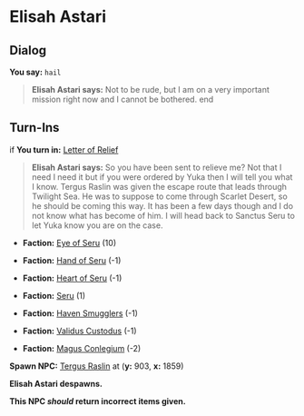 # Elisah Astari
## Dialog

**You say:** `hail`



>**Elisah Astari says:** Not to be rude, but I am on a very important mission right now and I cannot be bothered.
end

## Turn-Ins





if **You turn in:** [Letter of Relief](/item/29868)


>**Elisah Astari says:** So you have been sent to relieve me? Not that I need I need it but if you were ordered by Yuka then I will tell you what I know. Tergus Raslin was given the escape route that leads through Twilight Sea. He was to suppose to come through Scarlet Desert, so he should be coming this way. It has been a few days though and I do not know what has become of him. I will head back to Sanctus Seru to let Yuka know you are on the case.


* __Faction:__ [Eye of Seru](/faction/1485) (10)


* __Faction:__ [Hand of Seru](/faction/1484) (-1)


* __Faction:__ [Heart of Seru](/faction/1486) (-1)


* __Faction:__ [Seru](/faction/1483) (1)


* __Faction:__ [Haven Smugglers](/faction/1542) (-1)


* __Faction:__ [Validus Custodus](/faction/1503) (-1)


* __Faction:__ [Magus Conlegium](/faction/1504) (-2)


**Spawn NPC:**  [Tergus Raslin](/npc/170002) at (**y:** 903, **x:** 1859)


**Elisah Astari despawns.**

**This NPC *should* return incorrect items given.**


